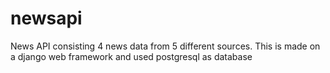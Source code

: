 # newsapi
News API consisting 4 news data from 5 different sources.
This is made on a django web framework and used postgresql as database

